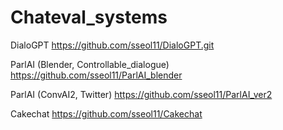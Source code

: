 # Chateval_systems
DialoGPT
https://github.com/sseol11/DialoGPT.git

ParlAI (Blender, Controllable_dialogue)
https://github.com/sseol11/ParlAI_blender

ParlAI (ConvAI2, Twitter)
https://github.com/sseol11/ParlAI_ver2

Cakechat
https://github.com/sseol11/Cakechat
